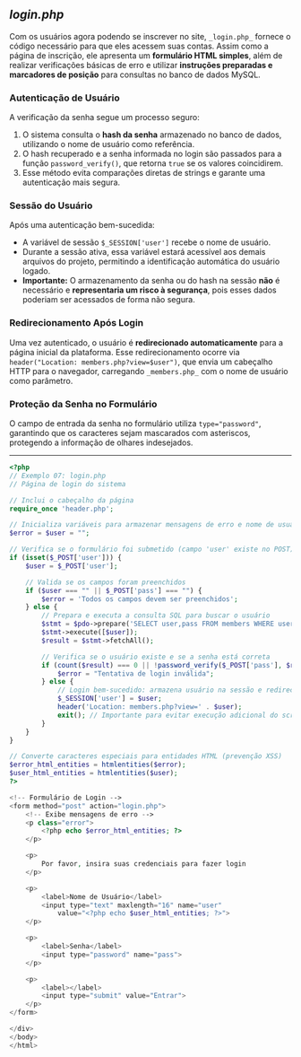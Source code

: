 ## _login.php_

Com os usuários agora podendo se inscrever no site, `_login.php_` fornece o código necessário para que eles acessem suas contas. Assim como a página de inscrição, ele apresenta um **formulário HTML simples**, além de realizar verificações básicas de erro e utilizar **instruções preparadas e marcadores de posição** para consultas no banco de dados MySQL.

### Autenticação de Usuário

A verificação da senha segue um processo seguro:

1. O sistema consulta o **hash da senha** armazenado no banco de dados, utilizando o nome de usuário como referência.
2. O hash recuperado e a senha informada no login são passados para a função `password_verify()`, que retorna `true` se os valores coincidirem.
3. Esse método evita comparações diretas de strings e garante uma autenticação mais segura.

### Sessão do Usuário

Após uma autenticação bem-sucedida:

- A variável de sessão `$_SESSION['user']` recebe o nome de usuário.
- Durante a sessão ativa, essa variável estará acessível aos demais arquivos do projeto, permitindo a identificação automática do usuário logado.
- **Importante:** O armazenamento da senha ou do hash na sessão **não** é necessário e **representaria um risco à segurança**, pois esses dados poderiam ser acessados de forma não segura.

### Redirecionamento Após Login

Uma vez autenticado, o usuário é **redirecionado automaticamente** para a página inicial da plataforma. Esse redirecionamento ocorre via `header("Location: members.php?view=$user")`, que envia um cabeçalho HTTP para o navegador, carregando `_members.php_` com o nome de usuário como parâmetro.

### Proteção da Senha no Formulário

O campo de entrada da senha no formulário utiliza `type="password"`, garantindo que os caracteres sejam mascarados com asteriscos, protegendo a informação de olhares indesejados.

---

```php
<?php
// Exemplo 07: login.php
// Página de login do sistema

// Inclui o cabeçalho da página
require_once 'header.php';

// Inicializa variáveis para armazenar mensagens de erro e nome de usuário
$error = $user = "";

// Verifica se o formulário foi submetido (campo 'user' existe no POST)
if (isset($_POST['user'])) {
    $user = $_POST['user'];

    // Valida se os campos foram preenchidos
    if ($user === "" || $_POST['pass'] === "") {
        $error = 'Todos os campos devem ser preenchidos';
    } else {
        // Prepara e executa a consulta SQL para buscar o usuário
        $stmt = $pdo->prepare('SELECT user,pass FROM members WHERE user=?');
        $stmt->execute([$user]);
        $result = $stmt->fetchAll();

        // Verifica se o usuário existe e se a senha está correta
        if (count($result) === 0 || !password_verify($_POST['pass'], $result[0]['pass'])) {
            $error = "Tentativa de login inválida";
        } else {
            // Login bem-sucedido: armazena usuário na sessão e redireciona
            $_SESSION['user'] = $user;
            header('Location: members.php?view=' . $user);
            exit(); // Importante para evitar execução adicional do script
        }
    }
}

// Converte caracteres especiais para entidades HTML (prevenção XSS)
$error_html_entities = htmlentities($error);
$user_html_entities = htmlentities($user);
?>

<!-- Formulário de Login -->
<form method="post" action="login.php">
    <!-- Exibe mensagens de erro -->
    <p class="error">
        <?php echo $error_html_entities; ?>
    </p>

    <p>
        Por favor, insira suas credenciais para fazer login
    </p>

    <p>
        <label>Nome de Usuário</label>
        <input type="text" maxlength="16" name="user"
            value="<?php echo $user_html_entities; ?>">
    </p>

    <p>
        <label>Senha</label>
        <input type="password" name="pass">
    </p>

    <p>
        <label></label>
        <input type="submit" value="Entrar">
    </p>
</form>

</div>
</body>
</html>
```

